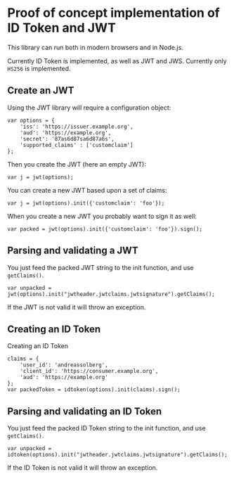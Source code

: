 # Proof of concept implementation of ID Token and JWT

This library can run both in modern browsers and in Node.js.

Currently ID Token is implemented, as well as JWT and JWS. Currently only `HS256` is implemented.


## Create an JWT

Using the JWT library will require a configuration object:

	var options = {
		'iss': 'https://issuer.example.org',
		'aud': 'https://example.org',
		'secret': '87as6d87sa6d87a6s',
		'supported_claims' : ['customclaim']
	};

Then you create the JWT (here an empty JWT):

	var j = jwt(options);

You can create a new JWT based upon a set of claims:

	var j = jwt(options).init({'customclaim': 'foo'});

When you create a new JWT you probably want to sign it as well:

	var packed = jwt(options).init({'customclaim': 'foo'}).sign();


## Parsing and validating a JWT

You just feed the packed JWT string to the init function, and use `getClaims()`.

	var unpacked = jwt(options).init("jwtheader.jwtclaims.jwtsignature").getClaims();

If the JWT is not valid it will throw an exception.

## Creating an ID Token

Creating an ID Token

	claims = {
		'user_id': 'andreassolberg',
		'client_id': 'https://consumer.example.org',
		'aud': 'https://example.org'
	};
	var packedToken = idtoken(options).init(claims).sign();

## Parsing and validating an ID Token

You just feed the packed ID Token string to the init function, and use `getClaims()`.

	var unpacked = idtoken(options).init("jwtheader.jwtclaims.jwtsignature").getClaims();

If the ID Token is not valid it will throw an exception.